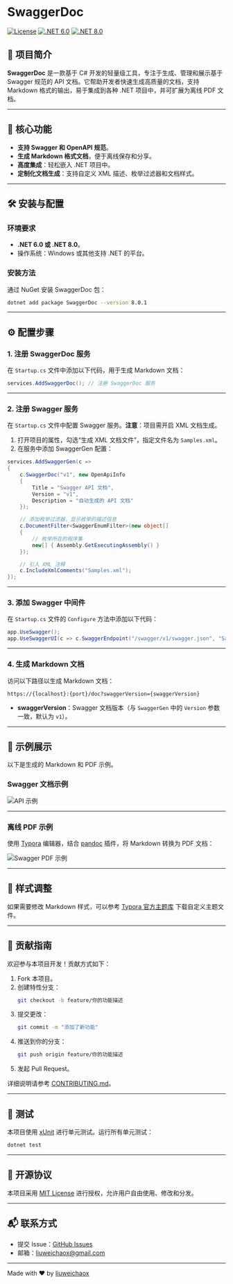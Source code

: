 # SwaggerDoc

[![License](https://img.shields.io/badge/license-MIT-blue.svg)](LICENSE)
[![.NET 6.0](https://img.shields.io/badge/.NET-6.0-blueviolet.svg)](https://dotnet.microsoft.com/download/dotnet/6.0)
[![.NET 8.0](https://img.shields.io/badge/.NET-8.0-green.svg)](https://dotnet.microsoft.com/download/dotnet/8.0)

## 🌟 项目简介

**SwaggerDoc** 是一款基于 C# 开发的轻量级工具，专注于生成、管理和展示基于 Swagger 规范的 API 文档。它帮助开发者快速生成高质量的文档，支持 Markdown 格式的输出，易于集成到各种 .NET 项目中，并可扩展为离线 PDF 文档。

---

## 🚀 核心功能

- **支持 Swagger 和 OpenAPI 规范**。
- **生成 Markdown 格式文档**，便于离线保存和分享。
- **高度集成**：轻松嵌入 .NET 项目中。
- **定制化文档生成**：支持自定义 XML 描述、枚举过滤器和文档样式。

---

## 🛠️ 安装与配置

### 环境要求

- **.NET 6.0 或 .NET 8.0**。
- 操作系统：Windows 或其他支持 .NET 的平台。

### 安装方法

通过 NuGet 安装 SwaggerDoc 包：

```bash
dotnet add package SwaggerDoc --version 8.0.1
```

---

## ⚙️ 配置步骤

### 1. 注册 SwaggerDoc 服务

在 `Startup.cs` 文件中添加以下代码，用于生成 Markdown 文档：

```csharp
services.AddSwaggerDoc(); // 注册 SwaggerDoc 服务
```

---

### 2. 注册 Swagger 服务

在 `Startup.cs` 文件中配置 Swagger 服务。**注意**：项目需开启 XML 文档生成。

1. 打开项目的属性，勾选“生成 XML 文档文件”，指定文件名为 `Samples.xml`。
2. 在服务中添加 SwaggerGen 配置：

```csharp
services.AddSwaggerGen(c =>
{
    c.SwaggerDoc("v1", new OpenApiInfo 
    {
        Title = "Swagger API 文档", 
        Version = "v1", 
        Description = "自动生成的 API 文档"
    });

    // 添加枚举过滤器，显示枚举的描述信息
    c.DocumentFilter<SwaggerEnumFilter>(new object[]
    {
        // 枚举所在的程序集
        new[] { Assembly.GetExecutingAssembly() }
    });

    // 引入 XML 注释
    c.IncludeXmlComments("Samples.xml");
});
```

---

### 3. 添加 Swagger 中间件

在 `Startup.cs` 文件的 `Configure` 方法中添加以下代码：

```csharp
app.UseSwagger();
app.UseSwaggerUI(c => c.SwaggerEndpoint("/swagger/v1/swagger.json", "Samples v1"));
```

---

### 4. 生成 Markdown 文档

访问以下路径以生成 Markdown 文档：

```
https://{localhost}:{port}/doc?swaggerVersion={swaggerVersion}
```

- **swaggerVersion**：Swagger 文档版本（与 `SwaggerGen` 中的 `Version` 参数一致，默认为 `v1`）。

---

## 📝 示例展示

以下是生成的 Markdown 和 PDF 示例。

### Swagger 文档示例

![API 示例](Docs/Images/api.png?raw=true)

---

### 离线 PDF 示例

使用 [Typora](https://typora.io/) 编辑器，结合 [pandoc](https://github.com/jgm/pandoc/releases) 插件，将 Markdown 转换为 PDF 文档：

![Swagger PDF 示例](Docs/Images/swagger.png?raw=true)

---

## 🌈 样式调整

如果需要修改 Markdown 样式，可以参考 [Typora 官方主题库](https://theme.typora.io/) 下载自定义主题文件。

---

## 🤝 贡献指南

欢迎参与本项目开发！贡献方式如下：

1. Fork 本项目。
2. 创建特性分支：
   ```bash
   git checkout -b feature/你的功能描述
   ```
3. 提交更改：
   ```bash
   git commit -m "添加了新功能"
   ```
4. 推送到你的分支：
   ```bash
   git push origin feature/你的功能描述
   ```
5. 发起 Pull Request。

详细说明请参考 [CONTRIBUTING.md](CONTRIBUTING.md)。

---

## 🧪 测试

本项目使用 [xUnit](https://xunit.net/) 进行单元测试。运行所有单元测试：

```bash
dotnet test
```

---

## 📄 开源协议

本项目采用 [MIT License](LICENSE) 进行授权，允许用户自由使用、修改和分发。

---

## 📬 联系方式

- 提交 Issue：[GitHub Issues](https://github.com/liuweichaox/SwaggerDoc/issues)
- 邮箱：[liuweichaox@gmail.com](mailto:liuweichaox@gmail.com)

---

Made with ❤️ by [liuweichaox](https://github.com/liuweichaox)
```